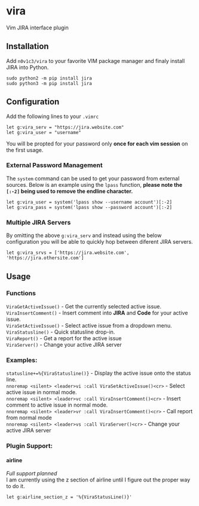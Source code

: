 # vira
Vim JIRA interface plugin

## Installation
Add `n0v1c3/vira` to your favorite VIM package manager and finaly
install JIRA into Python.  
```
sudo python2 -m pip install jira
sudo python3 -m pip install jira
```  

## Configuration
Add the following lines to your `.vimrc`  
```
let g:vira_serv = "https://jira.website.com"
let g:vira_user = "username"
```  
You will be propted for your password only **once for each vim session**
on the first usage.  

### External Password Management
The `system` command can be used to get your password from external
sources. Below is an example using the `lpass` function, **please
note the `[:-2]` being used to remove the endline character.**  
```
let g:vira_user = system('lpass show --username account')[:-2]
let g:vira_pass = system('lpass show --password account')[:-2]
```  
### Multiple JIRA Servers
By omitting the above `g:vira_serv` and instead using the below configuration
you will be able to quickly hop between diferent JIRA servers.  
```
let g:vira_srvs = ['https://jira.website.com', 'https://jira.othersite.com']
```  
## Usage
### Functions
`ViraGetActiveIssue()` - Get the currently selected active issue.  
`ViraInsertComment()` - Insert comment into **JIRA** and **Code**
for your active issue.  
`ViraSetActiveIssue()` - Select active issue from a dropdown
menu.  
`ViraStatusline()` - Quick statusline drop-in.  
`ViraReport()` - Get a report for the active issue  
`ViraServer()` - Change your active JIRA server

### Examples:
`statusline+=%{ViraStatusline()}` - Display the active issue
onto the status line.  
`nnoremap <silent> <leader>vi :call ViraSetActiveIssue()<cr>` -
Select active issue in normal mode.  
`nnoremap <silent> <leader>vc :call ViraInsertComment()<cr>` -
Insert comment to active issue in normal mode.  
`nnoremap <silent> <leader>vr :call ViraInsertComment()<cr>` -
Call report from normal mode  
`nnoremap <silent> <leader>vs :call ViraServer()<cr>` -
Change your active JIRA server  

### Plugin Support:
#### airline
*Full support planned*  
I am currently using the z section of airline until I figure
out the proper way to do it.  
```
let g:airline_section_z = '%{ViraStatusLine()}'
```
